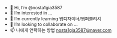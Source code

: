 - 👋 Hi, I’m @nosta1gia3587
- 👀 I’m interested in ...
- 🌱 I’m currently learning 웹디자이너/웹퍼블리셔
- 💞️ I’m looking to collaborate on ...
- 📫 나에게 연락하는 방법 nosta1gia3587@naver.com
<!---
nosta1gia3587/nosta1gia3587 is a ✨ special ✨ repository because its `README.md` (this file) appears on your GitHub profile.
You can click the Preview link to take a look at your changes.
--->
